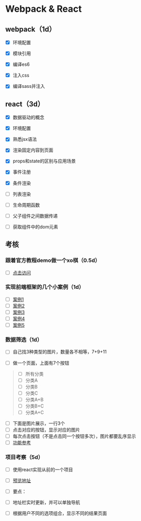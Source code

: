# Webpack & React

## webpack（1d）

- [x] 环境配置
- [x] 模块引用
- [x] 编译es6
- [x] 注入css
- [x] 编译sass并注入



## react（3d）

- [x] 数据驱动的概念
- [x] 环境配置
- [x] 熟悉jsx语法
- [x] 渲染固定内容到页面
- [x] props和state的区别与应用场景
- [x] 事件注册
- [x] 条件渲染
- [ ] 列表渲染
- [ ] 生命周期函数
- [ ] 父子组件之间数据传递
- [ ] 获取组件中的dom元素



## 考核

### 跟着官方教程demo做一个xo棋（0.5d）

- [ ] [点击访问](https://facebook.github.io/react/tutorial/tutorial.html)

### 实现前端框架的几个小案例（1d）

- [ ] [案例1](http://www.gbtags.com/gb/demoviewer/10407/a6b8d138-4f9f-4b2e-812e-416ece45b95f/example1.html.htm)
- [ ] [案例2](http://www.gbtags.com/gb/demoviewer/10407/a6b8d138-4f9f-4b2e-812e-416ece45b95f/example2.html.htm)
- [ ] [案例3](http://www.gbtags.com/gb/demoviewer/10407/a6b8d138-4f9f-4b2e-812e-416ece45b95f/example3.html.htm)
- [ ] [案例4](http://www.gbtags.com/gb/demoviewer/10407/a6b8d138-4f9f-4b2e-812e-416ece45b95f/example4.html.htm)
- [ ] [案例5](http://www.gbtags.com/gb/demoviewer/10407/a6b8d138-4f9f-4b2e-812e-416ece45b95f/example5.html.htm)

### 数据筛选（1d）

- [ ] 自己找3种类型的图片，数量各不相等，7+9+11

- [ ] 做一个页面，上面有7个按钮

> - [ ] 所有分类
> - [ ] 分类A
> - [ ] 分类B
> - [ ] 分类C
> - [ ] 分类A+B
> - [ ] 分类B+C
> - [ ] 分类A+C

- [ ] 下面是图片展示，一行3个
- [ ] 点击对应的按钮，显示对应的图片
- [ ] 每次点击按钮（不是点击同一个按钮多次），图片都要乱序显示
- [ ] [功能参考](http://demos.clientapprove.com/NYT_tiffany/)

### 项目考察（5d）

- [ ] 使用react实现从前的一个项目

- [ ] [预览地址](http://www.clientapprove.com/preview/R29_holiday_gift_curator/)

- [ ] 要点：

- [ ] 地址栏实时更新，并可以单独导航

- [ ] 根据用户不同的选项组合，显示不同的结果页面

